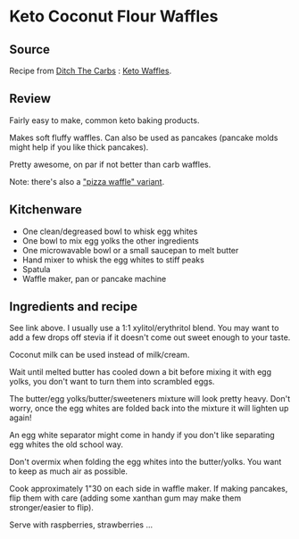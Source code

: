 # Keto Coconut Flour Waffles

## Source

Recipe from [Ditch The Carbs](https://www.ditchthecarbs.com/) : [Keto Waffles](https://www.ditchthecarbs.com/keto-waffles/).

## Review

Fairly easy to make, common keto baking products.

Makes soft fluffy waffles. Can also be used as pancakes (pancake molds might help if you like thick pancakes).

Pretty awesome, on par if not better than carb waffles.

Note: there's also a ["pizza waffle" variant](https://www.ditchthecarbs.com/low-carb-pizza-waffles/).

## Kitchenware

 - One clean/degreased bowl to whisk egg whites
 - One bowl to mix egg yolks the other ingredients
 - One microwavable bowl or a small saucepan to melt butter
 - Hand mixer to whisk the egg whites to stiff peaks
 - Spatula
 - Waffle maker, pan or pancake machine

## Ingredients and recipe

See link above. I usually use a 1:1 xylitol/erythritol blend. You may want to add a few drops off stevia if it doesn't come out sweet enough to your taste.

Coconut milk can be used instead of milk/cream.

Wait until melted butter has cooled down a bit before mixing it with egg yolks, you don't want to turn them into scrambled eggs.

The butter/egg yolks/butter/sweeteners mixture will look pretty heavy. Don't worry, once the egg whites are folded back into the mixture it will lighten up again!

An egg white separator might come in handy if you don't like separating egg whites the old school way.

Don't overmix when folding the egg whites into the butter/yolks. You want to keep as much air as possible.

Cook approximately 1"30 on each side in waffle maker. If making pancakes, flip them with care (adding some xanthan gum may make them stronger/easier to flip).

Serve with raspberries, strawberries ...
